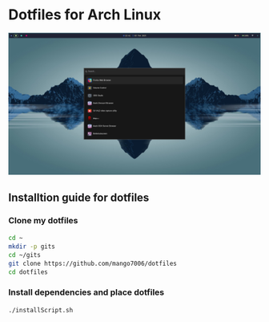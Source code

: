 # Dotfiles for Arch Linux

![alt text](https://github.com/mango7006/dotfiles/blob/master/media/2025-02-03-224127_hyprshot.png)
## Installtion guide for dotfiles
### Clone my dotfiles
```bash
cd ~
mkdir -p gits
cd ~/gits
git clone https://github.com/mango7006/dotfiles
cd dotfiles
```

### Install dependencies and place dotfiles
```bash
./installScript.sh
```
